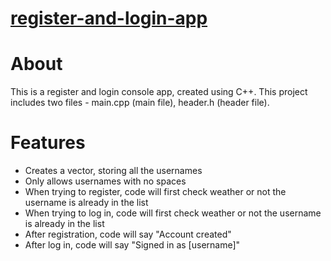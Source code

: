 # <a href="https://github.com/Cyber1Punk/register-and-login-app">register-and-login-app</a>
# About
This is a register and login console app, created using C++. This project includes two files - main.cpp (main file), header.h (header file).

# Features
<ul>
  <li>Creates a vector, storing all the usernames</li>
  <li>Only allows usernames with no spaces</li>
  <li>When trying to register, code will first check weather or not the username is already in the list</li>
  <li>When trying to log in, code will first check weather or not the username is already in the list</li>
  <li>After registration, code will say "Account created"</li>
  <li>After log in, code will say "Signed in as [username]"</li>
</ul>
